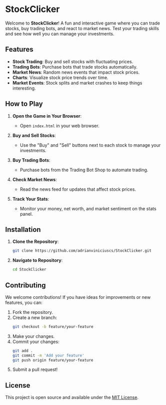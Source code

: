 # StockClicker

Welcome to **StockClicker**! A fun and interactive game where you can trade stocks, buy trading bots, and react to market news. Test your trading skills and see how well you can manage your investments.

## Features

- **Stock Trading**: Buy and sell stocks with fluctuating prices.
- **Trading Bots**: Purchase bots that trade stocks automatically.
- **Market News**: Random news events that impact stock prices.
- **Charts**: Visualize stock price trends over time.
- **Market Events**: Stock splits and market crashes to keep things interesting.

## How to Play

1. **Open the Game in Your Browser**:
   - Open `index.html` in your web browser.

2. **Buy and Sell Stocks**:
   - Use the "Buy" and "Sell" buttons next to each stock to manage your investments.

3. **Buy Trading Bots**:
   - Purchase bots from the Trading Bot Shop to automate trading.

4. **Check Market News**:
   - Read the news feed for updates that affect stock prices.

5. **Track Your Stats**:
   - Monitor your money, net worth, and market sentiment on the stats panel.

## Installation

1. **Clone the Repository**:
   ```bash
   git clone https://github.com/adrianviniciuscs/StockClicker.git
   ```
2. **Navigate to Repository**:
   ```bash
   cd StockClicker
   ```

## Contributing
We welcome contributions! If you have ideas for improvements or new features, you can:

1. Fork the repository.
2. Create a new branch:
   ```bash
   git checkout -b feature/your-feature
   ```
3. Make your changes.
4. Commit your changes:
   ```bash
   git add .
   git commit -m 'Add your feature'
   git push origin feature/your-feature
   ```
5. Submit a pull request!

## License
This project is open source and available under the [MIT License](LICENSE).
